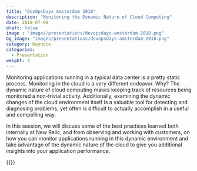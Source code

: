 ```yaml
---
title: "DevOpsDays Amsterdam 2018"
description: "Monitoring the Dynamic Nature of Cloud Computing"
date: 2018-07-08
draft: false
image : "images/presentations/devopsdays-amsterdam-2018.png"
bg_image: "images/presentations/devopsdays-amsterdam-2018.png"
category: Keynote
categories:
  - Presentation
weight: 4
---
```


Monitoring applications running in a typical data center is a pretty static process. Monitoring in the cloud is a very different endeavor. Why? The dynamic nature of cloud computing makes keeping track of resources being monitored a non-trivial activity. Additionally, examining the dynamic changes of the cloud environment itself is a valuable tool for detecting and diagnosing problems, yet often is difficult to actually accomplish in a useful and compelling way.

In this session, we will discuss some of the best practices learned both internally at New Relic, and from observing and working with customers, on how you can monitor applications running in this dynamic environment and take advantage of the dynamic nature of the cloud to give you additional insights into your application performance.

{{<youtube g3T2Q5LLGTc>}}